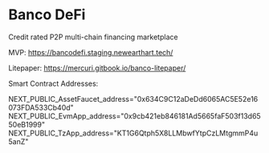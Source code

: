 # Banco DeFi
Credit rated P2P multi-chain financing marketplace

MVP: https://bancodefi.staging.newearthart.tech/

Litepaper: https://mercuri.gitbook.io/banco-litepaper/

Smart Contract Addresses: 

NEXT_PUBLIC_AssetFaucet_address="0x634C9C12aDeDd6065AC5E52e16073FDA533Cb40d" NEXT_PUBLIC_EvmApp_address="0x9cb421eb846181Ad5665faF503f13d6550eB1999" NEXT_PUBLIC_TzApp_address="KT1G6Qtph5X8LLMbwfYtpCzLMtgmmP4u5anZ"
